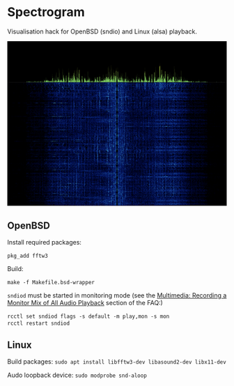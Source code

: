 # Spectrogram

Visualisation hack for OpenBSD (sndio) and Linux (alsa) playback.

![spectrogram](spectrogram.png)

## OpenBSD

Install required packages:

```
pkg_add fftw3
```

Build:

```
make -f Makefile.bsd-wrapper
```

`sndiod` must be started in monitoring mode (see the [Multimedia: Recording a Monitor Mix of All Audio Playback](https://www.openbsd.org/faq/faq13.html#recordmon) section of the FAQ:)

```
rcctl set sndiod flags -s default -m play,mon -s mon
rcctl restart sndiod
```

## Linux

Build packages: `sudo apt install libfftw3-dev libasound2-dev libx11-dev`

Audo loopback device: `sudo modprobe snd-aloop`
